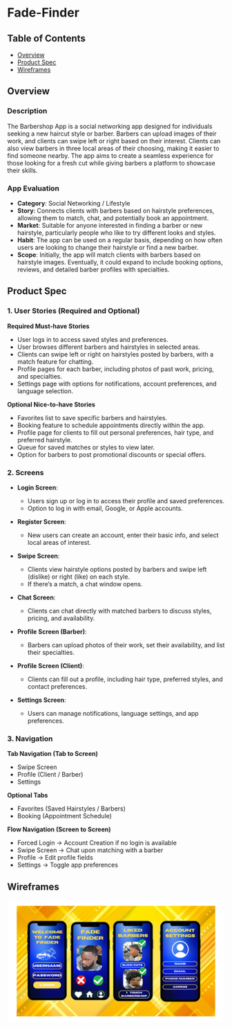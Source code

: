 # Fade-Finder

## Table of Contents
- [Overview](#overview)
- [Product Spec](#product-spec)
- [Wireframes](#wireframes)

## Overview
### Description
The Barbershop App is a social networking app designed for individuals seeking a new haircut style or barber. Barbers can upload images of their work, and clients can swipe left or right based on their interest. Clients can also view barbers in three local areas of their choosing, making it easier to find someone nearby. The app aims to create a seamless experience for those looking for a fresh cut while giving barbers a platform to showcase their skills.

### App Evaluation
- **Category**: Social Networking / Lifestyle
- **Story**: Connects clients with barbers based on hairstyle preferences, allowing them to match, chat, and potentially book an appointment.
- **Market**: Suitable for anyone interested in finding a barber or new hairstyle, particularly people who like to try different looks and styles.
- **Habit**: The app can be used on a regular basis, depending on how often users are looking to change their hairstyle or find a new barber.
- **Scope**: Initially, the app will match clients with barbers based on hairstyle images. Eventually, it could expand to include booking options, reviews, and detailed barber profiles with specialties.

## Product Spec
### 1. User Stories (Required and Optional)

**Required Must-have Stories**
- User logs in to access saved styles and preferences.
- User browses different barbers and hairstyles in selected areas.
- Clients can swipe left or right on hairstyles posted by barbers, with a match feature for chatting.
- Profile pages for each barber, including photos of past work, pricing, and specialties.
- Settings page with options for notifications, account preferences, and language selection.

**Optional Nice-to-have Stories**
- Favorites list to save specific barbers and hairstyles.
- Booking feature to schedule appointments directly within the app.
- Profile page for clients to fill out personal preferences, hair type, and preferred hairstyle.
- Queue for saved matches or styles to view later.
- Option for barbers to post promotional discounts or special offers.

### 2. Screens

- **Login Screen**:
  - Users sign up or log in to access their profile and saved preferences.
  - Option to log in with email, Google, or Apple accounts.
  
- **Register Screen**:
  - New users can create an account, enter their basic info, and select local areas of interest.
  
- **Swipe Screen**:
  - Clients view hairstyle options posted by barbers and swipe left (dislike) or right (like) on each style.
  - If there’s a match, a chat window opens.
  
- **Chat Screen**:
  - Clients can chat directly with matched barbers to discuss styles, pricing, and availability.
  
- **Profile Screen (Barber)**:
  - Barbers can upload photos of their work, set their availability, and list their specialties.
  
- **Profile Screen (Client)**:
  - Clients can fill out a profile, including hair type, preferred styles, and contact preferences.
  
- **Settings Screen**:
  - Users can manage notifications, language settings, and app preferences.

### 3. Navigation

**Tab Navigation (Tab to Screen)**
- Swipe Screen
- Profile (Client / Barber)
- Settings

**Optional Tabs**
- Favorites (Saved Hairstyles / Barbers)
- Booking (Appointment Schedule)

**Flow Navigation (Screen to Screen)**

- Forced Login -> Account Creation if no login is available
- Swipe Screen -> Chat upon matching with a barber
- Profile -> Edit profile fields
- Settings -> Toggle app preferences

## Wireframes

![Wire Frame](https://github.com/BarberS-hop-App99/Fade-Finder/blob/main/Untitled%20design%20(1).png?raw=true)

